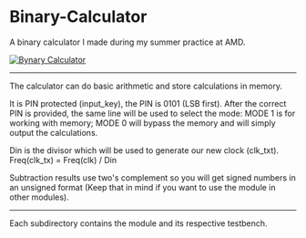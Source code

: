# Binary-Calculator
A binary calculator I made during my summer practice at AMD. 

[![Bynary Calculator](https://img.youtube.com/vi/h-6Vby1vgEM/0.jpg)](https://www.youtube.com/watch?v=h-6Vby1vgEM "Binary Calculator")

---

The calculator can do basic arithmetic and store calculations in memory.

It is PIN protected (input_key), the PIN is 0101 (LSB first).
After the correct PIN is provided, the same line will be used to select the mode:
    MODE 1 is for working with memory;
    MODE 0 will bypass the memory and will simply output the calculations.

Din is the divisor which will be used to generate our new clock (clk_txt).
Freq(clk_tx) = Freq(clk) / Din

Subtraction results use two's complement so you will get signed numbers in an unsigned format (Keep that in mind if you want to use the module in other modules).


---

Each subdirectory contains the module and its respective testbench.

